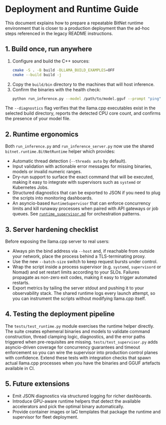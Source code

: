 # Deployment and Runtime Guide

This document explains how to prepare a repeatable BitNet runtime environment
that is closer to a production deployment than the ad-hoc steps referenced in
the legacy README instructions.

## 1. Build once, run anywhere

1. Configure and build the C++ sources:
   ```bash
   cmake -S . -B build -DLLAMA_BUILD_EXAMPLES=OFF
   cmake --build build -j
   ```
2. Copy the `build/bin` directory to the machines that will host inference.
3. Confirm the binaries with the health check:
   ```bash
   python run_inference.py --model /path/to/model.gguf --prompt "ping" --dry-run --diagnostics
   ```

The `--diagnostics` flag verifies that the llama.cpp executables exist in the
selected build directory, reports the detected CPU core count, and confirms the
presence of your model file.

## 2. Runtime ergonomics

Both `run_inference.py` and `run_inference_server.py` now use the shared
`bitnet.runtime.BitNetRuntime` helper which provides:

- Automatic thread detection (`--threads auto` by default).
- Input validation with actionable error messages for missing binaries, models
  or invalid numeric ranges.
- Dry-run support to surface the exact command that will be executed, making it
  easy to integrate with supervisors such as `systemd` or Kubernetes Jobs.
- Structured diagnostics that can be exported to JSON if you need to plug the
  scripts into monitoring dashboards.
- An asyncio-based `RuntimeSupervisor` that can enforce concurrency limits and
  kill runaway processes when paired with API gateways or job queues.  See
  [`runtime_supervisor.md`](runtime_supervisor.md) for orchestration patterns.

## 3. Server hardening checklist

Before exposing the llama.cpp server to real users:

- Always pin the bind address via `--host` and, if reachable from outside your
  network, place the process behind a TLS-terminating proxy.
- Use the new `--batch-size` switch to keep request bursts under control.
- Wrap the script inside a process supervisor (e.g. `systemd`, `supervisord` or
  Nomad) and set restart limits according to your SLOs.  Failures propagate as
  non-zero exit codes, making it easy to trigger automated restarts.
- Export metrics by tailing the server stdout and pushing it to your
  observability stack.  The shared runtime logs every launch attempt, so you can
  instrument the scripts without modifying llama.cpp itself.

## 4. Testing the deployment pipeline

The `tests/test_runtime.py` module exercises the runtime helper directly.  The
suite creates ephemeral binaries and models to validate command construction,
thread clamping logic, diagnostics, and the error paths triggered when
pre-requisites are missing.  `tests/test_supervisor.py` adds asyncio-driven
coverage for concurrency guarantees and timeout enforcement so you can wire the
supervisor into production control planes with confidence.  Extend these tests
with integration checks that spawn actual llama.cpp processes when you have the
binaries and GGUF artefacts available in CI.

## 5. Future extensions

- Emit JSON diagnostics via structured logging for richer dashboards.
- Introduce GPU-aware runtime helpers that detect the available accelerators and
  pick the optimal binary automatically.
- Provide container images or IaC templates that package the runtime and
  supervisor for fleet deployment.
